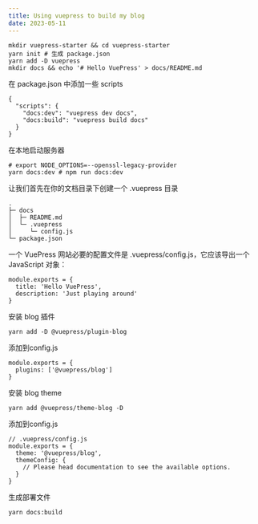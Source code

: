 ```yaml
---
title: Using vuepress to build my blog
date: 2023-05-11
---
```


```
mkdir vuepress-starter && cd vuepress-starter
yarn init # 生成 package.json
yarn add -D vuepress
mkdir docs && echo '# Hello VuePress' > docs/README.md
```

在 package.json 中添加一些 scripts
```
{
  "scripts": {
    "docs:dev": "vuepress dev docs",
    "docs:build": "vuepress build docs"
  }
}
```
在本地启动服务器
```
# export NODE_OPTIONS=--openssl-legacy-provider
yarn docs:dev # npm run docs:dev
```


让我们首先在你的文档目录下创建一个 .vuepress 目录
```
.
├─ docs
│  ├─ README.md
│  └─ .vuepress
│     └─ config.js
└─ package.json
```
一个 VuePress 网站必要的配置文件是 .vuepress/config.js，它应该导出一个 JavaScript 对象：
```
module.exports = {
  title: 'Hello VuePress',
  description: 'Just playing around'
}
```
安装 blog 插件
```
yarn add -D @vuepress/plugin-blog
```
添加到config.js
```
module.exports = {
  plugins: ['@vuepress/blog'] 
}
```
安装 blog theme 
```
yarn add @vuepress/theme-blog -D
```
添加到config.js
```
// .vuepress/config.js
module.exports = {
  theme: '@vuepress/blog',
  themeConfig: {
    // Please head documentation to see the available options.
  }
}
```


生成部署文件
```
yarn docs:build
```

